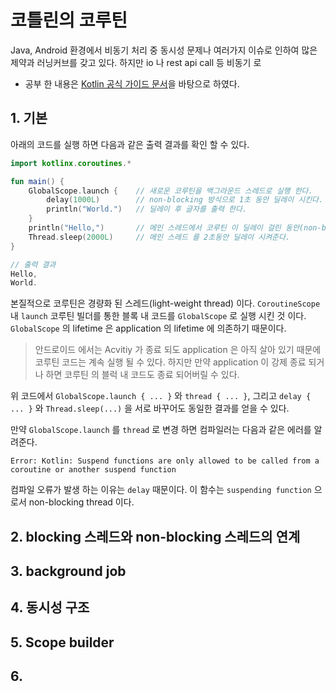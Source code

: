 # 코틀린의 코루틴

Java, Android 환경에서 비동기 처리 중 동시성 문제나 여러가지 이슈로 인하여 많은 제약과 러닝커브를 갖고 있다. 하지만 io 나 rest api call 등 비동기 로 

- 공부 한 내용은 [Kotlin 공식 가이드 문서](https://kotlinlang.org/docs/reference/coroutines/basics.html)을 바탕으로 하였다. 

## 1. 기본 

아래의 코드를 실행 하면 다음과 같은 출력 결과를 확인 할 수 있다. 

```kotlin
import kotlinx.coroutines.*

fun main() {
    GlobalScope.launch {    // 새로운 코루틴을 백그라운드 스레드로 실행 한다. 
        delay(1000L)        // non-blocking 방식으로 1초 동안 딜레이 시킨다. 
        println("World.")   // 딜레이 후 글자를 출력 한다. 
    }
    println("Hello,")       // 메인 스레드에서 코루틴 이 딜레이 걸린 동안(non-blocking) 출력 된다
    Thread.sleep(2000L)     // 메인 스레드 를 2초동안 딜레이 시켜준다. 
}

// 출력 결과 
Hello,
World.
```

본질적으로 코루틴은 경량화 된 스레드(light-weight thread) 이다. `CoroutineScope` 내 `launch` 코루틴 빌더를 통한 블록 내 코드를 `GlobalScope` 로 실행 시킨 것 이다. `GlobalScope` 의 lifetime 은 application 의 lifetime 에 의존하기 때문이다. 

> 안드로이드 에서는 Acvitiy 가 종료 되도 application 은 아직 살아 있기 때문에 코루틴 코드는 계속 실행 될 수 있다. 하지만 만약 application 이 강제 종료 되거나 하면 코루틴 의 블럭 내 코드도 종료 되어버릴 수 있다. 

위 코드에서 `GlobalScope.launch { ... }` 와 `thread { ... }`, 그리고 `delay { ... }` 와 `Thread.sleep(...)` 을 서로 바꾸어도 동일한 결과를 얻을 수 있다. 

만약 `GlobalScope.launch` 를 `thread` 로 변경 하면 컴파일러는 다음과 같은 에러를 알려준다. 

```
Error: Kotlin: Suspend functions are only allowed to be called from a coroutine or another suspend function
```

컴파일 오류가 발생 하는 이유는 `delay` 때문이다. 이 함수는 `suspending function` 으로서 non-blocking thread 이다. 

## 2. blocking 스레드와 non-blocking 스레드의 연계

## 3. background job 

## 4. 동시성 구조

## 5. Scope builder 

## 6. 